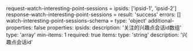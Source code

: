 request-watch-interesting-point-sessions =
  ipsids: ['ipsid-1', 'ipsid-2']
response-watch-interesting-point-sessions =
  result: 'success'
  errors: []
watch-interesting-point-sessions-schema =
  type: 'object'
  additional-properties: false
  properties:
    ipsids:
      description: '关注的兴趣点会话id数组'
      type: 'array'
      min-items: 1
      required: true
      items:
        type: 'string'
        description: '兴趣点会话id'
